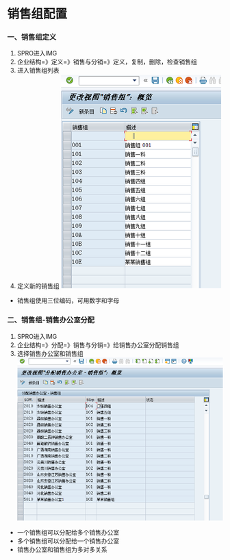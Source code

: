 # 销售组配置 #

### 一、销售组定义

1. SPRO进入IMG
2. 企业结构=》定义=》销售与分销=》定义，复制，删除，检查销售组
3. 进入销售组列表
4. 定义新的销售组
![更改视图_销售组](/images/组织架构/更改视图_销售组.png "更改视图_销售组")

* 销售组使用三位编码，可用数字和字母

 

### 二、销售组-销售办公室分配
1. SPRO进入IMG
2. 企业结构=》分配=》销售与分销=》给销售办公室分配销售组
3. 选择销售办公室和销售组
![更改视图_分配销售组-销售办公室](/images/组织架构/更改视图_分配销售组-销售办公室.png "更改视图_分配销售组-销售办公室")

* 一个销售组可以分配给多个销售办公室
* 多个销售组可以分配给一个销售办公室
* 销售办公室和销售组为多对多关系
